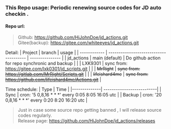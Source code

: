 ### This Repo usage:   Periodic renewing source codes for JD auto checkin .
  

#### Repo url:
> Github: https://github.com/HiJohnDoe/jd_actions.git  
> Gitee(backup): https://gitee.com/whiteeyes/jd_actions.git  

Detail:
|    Project   | branch               |                 usage               |
| ------------ | -------------------------------------- | ---------------   |
|  jd_actions  | main   (default)     |              Do github action for repo synchronic and backup          |
|              | LXK9301              |             sync from: https://gitee.com/lxk0301/jd_scripts.git           |
|              | ~~MrRight~~              |             ~~sync from: https://gitlab.com/MrRight/Scripts.git~~          |
|              | ~~lifeishard4me~~        |             ~~sync from: https://github.com/lifeishard4me/Actions.git~~          |

Time schedule:
|    Type  |        Time               |
|--------------| --------------------------|
|     Sync     | cron:  '5 0,8,16 * * *'  every 0:05 8:05 16:05 utc |
|     Backup   | cron:  '20 0,8,16 * * *' every 0:20 8:20 16:20 utc   |

> Just in case some source repo getting banned , I will release source codes regularly.  
> Release page: https://github.com/HiJohnDoe/jd_actions/releases
